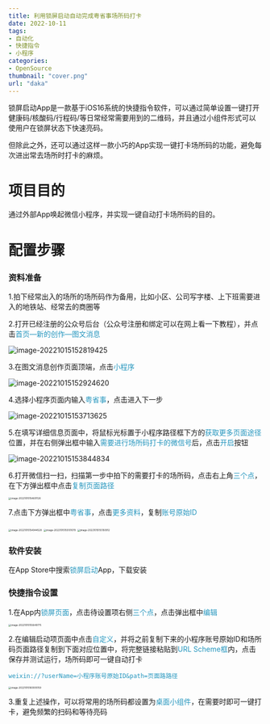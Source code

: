 ```yaml
---
title: 利用锁屏启动自动完成粤省事场所码打卡
date: 2022-10-11
tags:
- 自动化
- 快捷指令
- 小程序
categories: 
- OpenSource
thumbnail: "cover.png"
url: "daka"
---
```




锁屏启动App是一款基于iOS16系统的快捷指令软件，可以通过简单设置一键打开健康码/核酸码/行程码/等日常经常需要用到的二维码，并且通过小组件形式可以使用户在锁屏状态下快速亮码。

但除此之外，还可以通过这样一款小巧的App实现一键打卡场所码的功能，避免每次进出常去场所时打卡的麻烦。

<!--more-->



# 项目目的

通过外部App唤起微信小程序，并实现一键自动打卡场所码的目的。



# 配置步骤

### 资料准备

1.拍下经常出入的场所的场所码作为备用，比如小区、公司写字楼、上下班需要进入的地铁站、经常去的商圈等



2.打开已经注册的公众号后台（公众号注册和绑定可以在网上看一下教程），并点击<font color=#2596be>首页—新的创作—图文消息</font>

![image-20221015152819425](image-20221015152819425.png)



3.在图文消息创作页面顶端，点击<font color=#2596be>小程序</font>

![image-20221015152924620](image-20221015152924620.png)



4.选择小程序页面内输入<font color=#2596be>粤省事</font>，点击进入下一步

![image-20221015153713625](image-20221015153713625.png)



5.在填写详细信息页面中，将鼠标光标置于小程序路径框下方的<font color=#2596be>获取更多页面途径</font>位置，并在右侧弹出框中输入<font color=#2596be>需要进行场所码打卡的微信号</font>后，点击<font color=#2596be>开启</font>按钮

![image-20221015153844834](image-20221015153844834.png)



6.打开微信扫一扫，扫描第一步中拍下的需要打卡的场所码，点击右上角<font color=#2596be>三个点</font>，在下方弹出框中点击<font color=#2596be>复制页面路径</font>

<img src="image-20221015154601126.png" alt="image-20221015154601126" style="zoom:33%;" />



7.点击下方弹出框中<font color=#2596be>粤省事</font>，点击<font color=#2596be>更多资料</font>，复制<font color=#2596be>账号原始ID</font>

<img src="image-20221015154944528.png" alt="image-20221015154944528" style="zoom:33%;" />



<img src="image-20221015155101079.png" alt="image-20221015155101079" style="zoom:33%;" />



<img src="image-20221015155150912.png" alt="image-20221015155150912" style="zoom:33%;" />



### 软件安装

在App Store中搜索<font color=#2596be>锁屏启动</font>App，下载安装



### 快捷指令设置

1.在App内<font color=#2596be>锁屏页面</font>，点击待设置项右侧<font color=#2596be>三个点</font>，点击弹出框中<font color=#2596be>编辑</font>

<img src="image-20221015155649775.png" alt="image-20221015155649775" style="zoom:33%;" />



2.在编辑启动项页面中点击<font color=#2596be>自定义</font>，并将之前复制下来的小程序账号原始ID和场所码页面路径复制到下面对应位置中，将完整链接粘贴到<font color=#2596be>URL Scheme框</font>内，点击保存并测试运行，场所码即可一键自动打卡

<font color=#2596be>`weixin://?userName=小程序账号原始ID&path=页面路路径`</font>

<img src="image-20221015160005159.png" alt="image-20221015160005159" style="zoom:33%;" />



3.重复上述操作，可以将常用的场所码都设置为<font color=#2596be>桌面小组件</font>，在需要时即可一键打卡，避免频繁的扫码和等待亮码